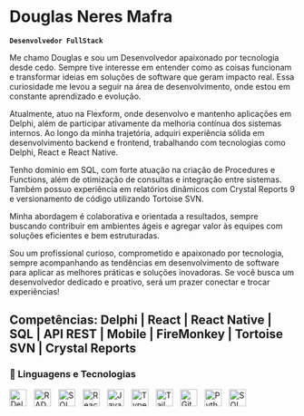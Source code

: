 # Douglas Neres Mafra

**`Desenvolvedor FullStack`**

Me chamo Douglas e sou um Desenvolvedor apaixonado por tecnologia desde cedo. Sempre tive interesse em entender como as coisas funcionam e transformar ideias em soluções de software que geram impacto real. Essa curiosidade me levou a seguir na área de desenvolvimento, onde estou em constante aprendizado e evolução.

Atualmente, atuo na Flexform, onde desenvolvo e mantenho aplicações em Delphi, além de participar ativamente da melhoria contínua dos sistemas internos. Ao longo da minha trajetória, adquiri experiência sólida em desenvolvimento backend e frontend, trabalhando com tecnologias como Delphi, React e React Native.

Tenho domínio em SQL, com forte atuação na criação de Procedures e Functions, além de otimização de consultas e integração entre sistemas. Também possuo experiência em relatórios dinâmicos com Crystal Reports 9 e versionamento de código utilizando Tortoise SVN.

Minha abordagem é colaborativa e orientada a resultados, sempre buscando contribuir em ambientes ágeis e agregar valor às equipes com soluções eficientes e bem estruturadas.

Sou um profissional curioso, comprometido e apaixonado por tecnologia, sempre acompanhando as tendências em desenvolvimento de software para aplicar as melhores práticas e soluções inovadoras.
Se você busca um desenvolvedor dedicado e proativo, será um prazer conectar e trocar experiências!

Competências: Delphi | React | React Native | SQL | API REST | Mobile | FireMonkey | Tortoise SVN | Crystal Reports
---

### 🤖 Linguagens e Tecnologias
<img 
    align="left" 
    alt="Delphi" 
    title="Delphi"
    width="30px" 
    style="padding-right: 10px;" 
    src="https://cdn.jsdelivr.net/gh/devicons/devicon@latest/icons/delphi/delphi-original.svg" 
/>
<img 
    align="left" 
    alt="RAD" 
    title="RAD"
    width="30px" 
    style="padding-right: 10px;" 
    src="https://cdn.jsdelivr.net/gh/devicons/devicon@latest/icons/radstudio/radstudio-original.svg" 
/>
<img 
    align="left" 
    alt="SQL" 
    title="SQÇ"
    width="30px" 
    style="padding-right: 10px;" 
    src="https://cdn.jsdelivr.net/gh/devicons/devicon@latest/icons/sqldeveloper/sqldeveloper-original.svg" 
/>
<img 
    align="left" 
    alt="React"
    title="React" 
    width="30px" 
    style="padding-right: 10px;" 
    src="https://cdn.jsdelivr.net/gh/devicons/devicon@latest/icons/react/react-original.svg" 
/>
<img 
    align="left" 
    alt="JavaScript" 
    title="JavaScript"
    width="30px" 
    style="padding-right: 10px;" 
    src="https://cdn.jsdelivr.net/gh/devicons/devicon@latest/icons/javascript/javascript-original.svg" 
/>
<img 
    align="left" 
    alt="TypeScript"
    title="TypeScript" 
    width="30px" 
    style="padding-right: 10px;" 
    src="https://cdn.jsdelivr.net/gh/devicons/devicon@latest/icons/typescript/typescript-original.svg" 
/>
<img 
    align="left" 
    alt="Tailwind" 
    title="Tailwind"
    width="30px" 
    style="padding-right: 10px;" 
    src="https://cdn.jsdelivr.net/gh/devicons/devicon@latest/icons/tailwindcss/tailwindcss-original.svg" 
/>
<img 
    align="left" 
    alt="Git" 
    title="Git"
    width="30px" 
    style="padding-right: 10px;" 
    src="https://cdn.jsdelivr.net/gh/devicons/devicon@latest/icons/git/git-original.svg" 
/>
<img 
    align="left" 
    alt="Python" 
    title="Python"
    width="30px" 
    style="padding-right: 10px;" 
    src="https://cdn.jsdelivr.net/gh/devicons/devicon@latest/icons/python/python-original.svg" 
/>
<img 
    align="left" 
    alt="SQL" 
    title="SQÇ"
    width="30px" 
    style="padding-right: 10px;" 
    src="https://cdn.jsdelivr.net/gh/devicons/devicon@latest/icons/vitejs/vitejs-original.svg" 
/>
<br/>
<br/>
